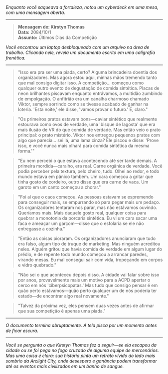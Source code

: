 _Enquanto você saqueava a fortaleza, notou um cyberdeck em uma mesa, com uma mensagem aberta._

---

> **Mensagem de: Kirstyn Thomas**  
> **Data:** 2084/10/1  
> **Assunto:** Últimos Dias da Competição

_Você encontrou um laptop desbloqueado com um arquivo na área de trabalho. Clicando nele, revela um documento escrito em uma caligrafia frenética._

---

> "Isso era pra ser uma piada, certo? Alguma brincadeira doentia dos organizadores. Mas agora estou aqui, minhas mãos tremendo tanto que mal consigo digitar isso. A competição... começou como qualquer outro evento de degustação de comida sintética. Placas de neon brilhantes piscavam enquanto entrávamos, a multidão zumbindo de empolgação. O anfitrião era um canalha charmoso chamado Viktor, sempre sorrindo como se tivesse acabado de ganhar na loteria. 'Esta noite,' ele disse, 'vamos provar o futuro.' É, claro."

> "Os primeiros pratos estavam bons—caviar sintético que realmente estourava como ovos de verdade, uma 'bisque de lagosta' que era mais ilusão de VR do que comida de verdade. Mas então veio o prato principal: o prato mistério. Viktor nos entregou pequenos pratos com algo que parecia... sei lá, uma lama cinza? Ele piscou e disse: 'Prove isso, e você nunca mais olhará para comida sintética da mesma forma.'"

> "Eu nem percebi o que estava acontecendo até ser tarde demais. A primeira mordida—caralho, era real. Carne orgânica de verdade. Você podia perceber pela textura, pelo cheiro, tudo. Olhei ao redor, e todo mundo estava em pânico também. Um cara começou a gritar que tinha gosto de cordeiro, outro disse que era carne de vaca. Um garoto em um canto começou a chorar."

> "Foi aí que o caos começou. As pessoas estavam se espremendo para conseguir mais, se empurrando só para pegar mais um pedaço. Os organizadores tentaram nos parar, mas não estávamos ouvindo. Queríamos mais. Mais daquele gosto real, qualquer coisa para quebrar a monotonia da porcaria sintética. Eu vi um cara sacar uma faca e ameaçar um garçom—disse que o esfolaria se ele não entregasse a cozinha."

> "Então as coisas pioraram. Os organizadores anunciaram que tudo era falso, algum tipo de truque de marketing. Mas ninguém acreditou neles. Alguém gritou que havia comida de verdade em algum lugar do prédio, e de repente todo mundo começou a arrancar paredes, virando mesas. Eu mal consegui sair com vida, tropeçando em corpos e vidro quebrado."

> "Não sei o que aconteceu depois disso. A cidade vai falar sobre isso por anos, provavelmente mais um motivo para a ACPD apertar o cerco em nós 'ciberpsicopatas.' Mas tudo que consigo pensar é em quão perto estávamos—quão perto qualquer um de nós poderia ter estado—de encontrar algo real novamente."

> "Talvez da próxima vez, eles pensem duas vezes antes de afirmar que sua competição é apenas uma piada."

---

_O documento termina abruptamente. A tela pisca por um momento antes de ficar escura._

---

_Você se pergunta o que Kirstyn Thomas fez a seguir—se ela escapou da cidade ou se foi pega no fogo cruzado de alguma equipe de mercenários. Mas uma coisa é clara: sua história pinta um retrato vívido do lado mais sombrio da Arclight City, onde desespero e ganância podem transformar até os eventos mais civilizados em um banho de sangue._
